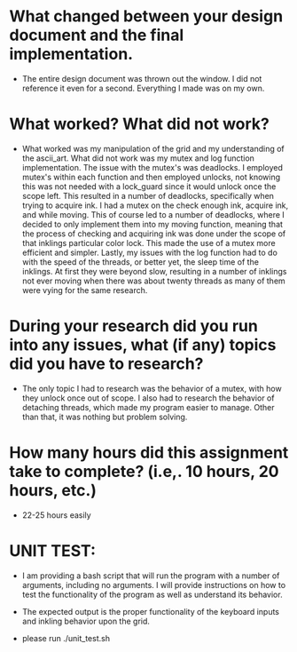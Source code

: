 # What changed between your design document and the final implementation.

- The entire design document was thrown out the window. I did not reference it even for a second. Everything I made was on my own.

# What worked? What did not work?

- What worked was my manipulation of the grid and my understanding of the ascii_art. What did not work was my mutex and log function implementation. The issue with the mutex's was deadlocks. I employed mutex's within each function and then employed unlocks, not knowing this was not needed with a lock_guard since it would unlock once the scope left. This resulted in a number of deadlocks, specifically when trying to acquire ink. I had a mutex on the check enough ink, acquire ink, and while moving. This of course led to a number of deadlocks, where I decided to only implement them into my moving function, meaning that the process of checking and acquiring ink was done under the scope of that inklings particular color lock. This made the use of a mutex more efficient and simpler. Lastly, my issues with the log function had to do with the speed of the threads, or better yet, the sleep time of the inklings. At first they were beyond slow, resulting in a number of inklings not ever moving when there was about twenty threads as many of them were vying for the same research.

# During your research did you run into any issues, what (if any) topics did you have to research?

- The only topic I had to research was the behavior of a mutex, with how they unlock once out of scope. I also had to research the behavior of detaching threads, which made my program easier to manage. Other than that, it was nothing but problem solving.

# How many hours did this assignment take to complete? (i.e,. 10 hours, 20 hours, etc.)

- 22-25 hours easily

# UNIT TEST:

- I am providing a bash script that will run the program with a number of arguments, including no arguments. I will provide instructions on how to test the functionality of the program as well as understand its behavior.

- The expected output is the proper functionality of the keyboard inputs and inkling behavior upon the grid.

- please run ./unit_test.sh

